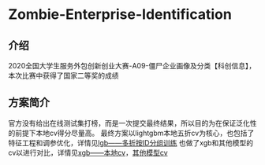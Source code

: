 # Zombie-Enterprise-Identification

## 介绍

2020全国大学生服务外包创新创业大赛-A09-僵尸企业画像及分类【科创信息】，本次比赛中获得了国家二等奖的成绩

## 方案简介

官方没有给出在线测试集打榜，而是一次提交最终结果，所以目的为在保证泛化性的前提下本地cv得分尽量高。
最终方案以lightgbm本地五折cv为核心，也包括了特征工程和调参优化，详情见[lgb——多折按ID分组训练](lgb——多折按ID分组训练.ipynb)
也做了xgb和其他模型的cv以进行对比，详情见[xgb——本地cv](xgb——本地cv.ipynb)，[其他模型cv](其他模型cv.ipynb)

